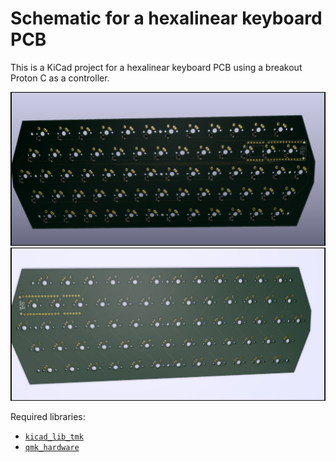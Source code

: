 # Schematic for a hexalinear keyboard PCB

This is a KiCad project for a hexalinear keyboard PCB using a breakout Proton C as a controller.

![pcb back](keyboard3_back.png)
![pcb front](keyboard3_front.png)

Required libraries:

- [`kicad_lib_tmk`](https://github.com/tmk/kicad_lib_tmk)
- [`qmk_hardware`](https://github.com/qmk/qmk_hardware)

